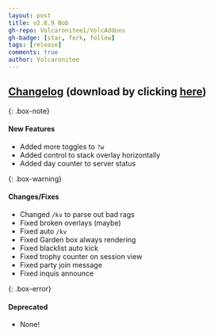 ```yaml
---
layout: post
title: v2.8.9 Bob
gh-repo: Volcaronitee1/VolcAddons
gh-badge: [star, fork, follow]
tags: [release]
comments: true
author: Volcaronitee
---
```


## [Changelog](https://github.com/Volcaronitee1/VolcAddons/releases/tag/v2.8.9) (download by clicking [here](https://github.com/Volcaronitee1/VolcAddons/releases/tag/2.8.9))

{: .box-note}
#### New Features
- Added more toggles to `?w`
- Added control to stack overlay horizontally
- Added day counter to server status

{: .box-warning}
#### Changes/Fixes
- Changed `/kv` to parse out bad rags
- Fixed broken overlays (maybe)
- Fixed auto `/kv`
- Fixed Garden box always rendering
- Fixed blacklist auto kick
- Fixed trophy counter on session view
- Fixed party join message
- Fixed inquis announce

{: .box-error}
#### Deprecated
- None!
